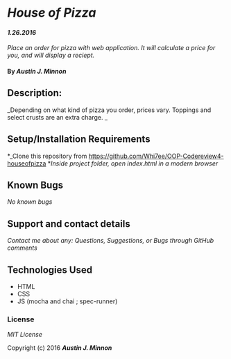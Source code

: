 # _House of Pizza_
#### _1.26.2016_
*Place an order for pizza with web application. It will calculate a price for you, and will display a reciept.*

#### By _**Austin J. Minnon**_

## Description:
_Depending on what kind of pizza you order, prices vary. Toppings and select crusts are an extra charge. _

## Setup/Installation Requirements

*_Clone this repository from https://github.com/Whi7ee/OOP-Codereview4-houseofpizza
*_Inside project folder, open index.html in a modern browser_

## Known Bugs

_No known bugs_

## Support and contact details

_Contact me about any: Questions, Suggestions, or Bugs through GitHub comments_

## Technologies Used

* HTML
* CSS
* JS
(mocha and chai ; spec-runner)

### License

*MIT License*

Copyright (c) 2016 **_Austin J. Minnon_**
